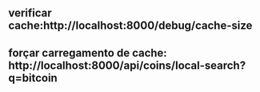 
## verificar cache:http://localhost:8000/debug/cache-size

## forçar carregamento de cache: http://localhost:8000/api/coins/local-search?q=bitcoin
